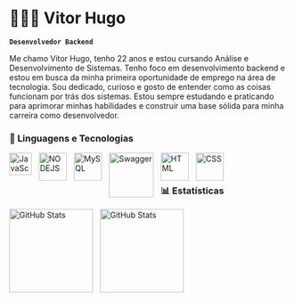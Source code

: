 # 👩🏻‍💻 Vitor Hugo 

**`Desenvolvedor Backend`**

Me chamo Vitor Hugo, tenho 22 anos e estou cursando Análise e Desenvolvimento de Sistemas. Tenho foco em desenvolvimento backend e estou em busca da minha primeira oportunidade de emprego na área de tecnologia. Sou dedicado, curioso e gosto de entender como as coisas funcionam por trás dos sistemas. Estou sempre estudando e praticando para aprimorar minhas habilidades e construir uma base sólida para minha carreira como desenvolvedor.

### 🤖 Linguagens e Tecnologias
          
<img 
    align="left" 
    alt="JavaScript" 
    title="JavaScript"
    width="40px" 
    style="padding-right: 10px;" 
    src="https://cdn.jsdelivr.net/gh/devicons/devicon@latest/icons/javascript/javascript-original.svg" 
/>
<img 
    align="left" 
    alt="NODEJS"
    title="NODEJS" 
    width="50px" 
    style="padding-right: 10px;" 
    src="https://cdn.jsdelivr.net/gh/devicons/devicon@latest/icons/nodejs/nodejs-original-wordmark.svg"   
 />
<img 
    align="left" 
    alt="MySQL"
    title="MySQL" 
    width="50px" 
    style="padding-right: 10px;" 
    src="https://cdn.jsdelivr.net/gh/devicons/devicon@latest/icons/mysql/mysql-original-wordmark.svg" 
/>
<img 
    align="left" 
    alt="Swagger"
    title="Swagger" 
    width="80px" 
    style="padding-right: 10px;" 
    src="https://cdn.jsdelivr.net/gh/devicons/devicon@latest/icons/swagger/swagger-original-wordmark.svg"
/>
<img 
    align="left" 
    alt="HTML"
    title="HTML" 
    width="50px" 
    style="padding-right: 10px;" 
    src="https://cdn.jsdelivr.net/gh/devicons/devicon@latest/icons/html5/html5-original-wordmark.svg"
 />
 <img 
    align="left" 
    alt="CSS"
    title="CSS" 
    width="50px" 
    style="padding-right: 10px;" 
    src="https://cdn.jsdelivr.net/gh/devicons/devicon@latest/icons/css3/css3-original-wordmark.svg"  
/>

<br/>
<br/>

### 📊 Estatísticas

<p>
  <img 
    align="left" 
    alt="GitHub Stats" 
    height="150" 
    style="padding-right: 10px;" 
    src="https://github-readme-stats.vercel.app/api?username=vitorhmelchor&show_icons=true&theme=tokyonight&include_all_commits=true&locale=pt-br" 
  />

<img 
      align="left" 
      alt="GitHub Stats" 
      height="150" 
      src="https://github-readme-stats.vercel.app/api/top-langs/?username=vitorhmelchor&theme=tokyonight&layout=compact&custom_title=Tecnologias&langs_count=10" 
  />

</p>

